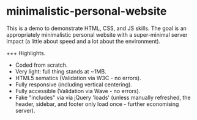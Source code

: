 # minimalistic-personal-website
This is a demo to demonstrate HTML, CSS, and JS skills. The goal is an appropriately minimalistic personal website with a super-minimal server impact (a little about speed and a lot about the environment). 

+++ Highlights.
- Coded from scratch. 
- Very light: full thing stands at ~1MB.
- HTML5 sematics (Validation via W3C - no errors).
- Fully responsive (including vertical centering).
- Fully accessible (Validation via Wave - no errors).
- Fake "includes" via via jQuery 'loads' (unless manually refreshed, the header, sidebar, and footer only load once - further economising server).
